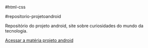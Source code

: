 #html-css

#repositorio-projetoandroid

Repositório do projeto android, site sobre curiosidades do mundo da tecnologia.

<a href="https://miguelsantosdev.github.io/repositorio-projetoandroid/indexprojetoandroid.html">Acessar a matéria projeto android</a>

